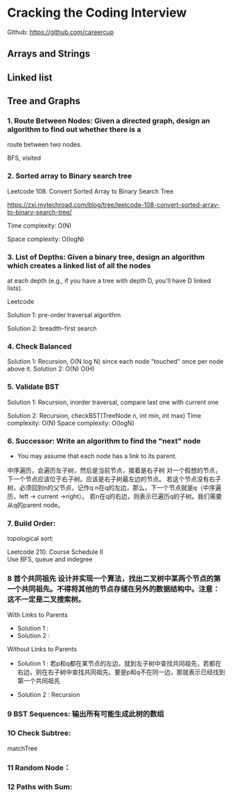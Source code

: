 # Cracking the Coding Interview 


Github: https://github.com/careercup

## Arrays and Strings


## Linked list


## Tree and Graphs

### 1.  Route Between Nodes: Given a directed graph, design an algorithm to find out whether there is a
route between two nodes.

  BFS, visited

### 2. Sorted array to Binary search tree

Leetcode 108. Convert Sorted Array to Binary Search Tree

https://zxi.mytechroad.com/blog/tree/leetcode-108-convert-sorted-array-to-binary-search-tree/

Time complexity: O(N)

Space complexity: O(logN)

### 3. List of Depths: Given a binary tree, design an algorithm which creates a linked list of all the nodes
at each depth (e.g., if you have a tree with depth D, you'll have D linked lists).

Leetcode 


Solution 1: pre-order traversal algorithm

Solution 2: breadth-first search


### 4. Check Balanced
Solution 1: Recursion,  O(N log N) since each node "touched" once per node above it.
Solution 2: O(N) O(H)


### 5. Validate BST
Solution 1: Recursion, inorder traversal, compare last one with current one

Solution 2: Recursion, checkBST(TreeNode n, int min, int max)
  Time complexity: O(N)
  Space complexity: O(logN)


### 6. Successor: Write an algorithm to find the "next" node
* You may assume that each node has a link to its parent.

中序遍历，会遍历左子树，然后是当前节点，接着是右子树
对一个假想的节点，下一个节点应该位于右子树。应该是右子树最左边的节点。
若这个节点没有右子树，必须回到n的父节点，记作q
n在q的左边，那么，下一个节点就是q（中序遍历，left -> current ->right）。
若n在q的右边，则表示已遍历q的子树。我们需要从q的parent node。

### 7. Build Order:
topological sort:

Leetcode 210. Course Schedule II    
Use BFS, queue and indegree



### 8 首个共同祖先  设计并实现一个算法，找出二叉树中某两个节点的第一个共同祖先。不得将其他的节点存储在另外的数据结构中。注意：这不一定是二叉搜索树。

With Links to Parents
- Solution 1 : 
- Solution 2 : 

Without Links to Parents
- Solution 1 :  若p和q都在某节点的左边，就到左子树中查找共同祖先，若都在右边，则在右子树中查找共同祖先。要是p和q不在同一边，那就表示已经找到第一个共同祖先

- Solution 2 : Recursion


### 9 BST Sequences: 输出所有可能生成此树的数组


### 1O Check Subtree: 
matchTree


### 11 Random Node：

### 12 Paths with Sum: